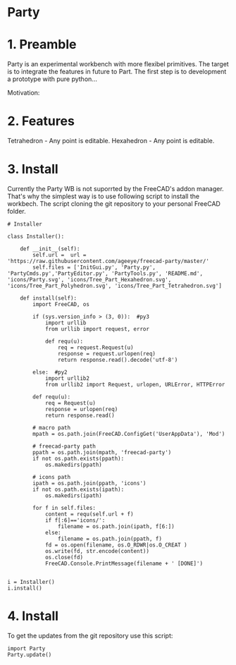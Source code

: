Party
=====

# 1. Preamble

Party is an experimental workbench with more flexibel primitives. The target is to integrate the features in future to Part. The first step is to development a prototype with pure python...

Motivation: 

# 2. Features

Tetrahedron - Any point is editable.
Hexahedron  - Any point is editable.


# 3. Install

Currently the Party WB is not suporrted by the FreeCAD's addon manager. That's why the simplest way is to use following script to install the workbech. The script cloning the git repository to your personal FreeCAD folder. 


```
# Installer 

class Installer():

    def __init__(self):
        self.url =  url = 'https://raw.githubusercontent.com/ageeye/freecad-party/master/'
        self.files = ['InitGui.py', 'Party.py', 'PartyCmds.py','PartyEditor.py', 'PartyTools.py', 'README.md', 'icons/Party.svg', 'icons/Tree_Part_Hexahedron.svg', 'icons/Tree_Part_Polyhedron.svg', 'icons/Tree_Part_Tetrahedron.svg']

    def install(self):
        import FreeCAD, os

        if (sys.version_info > (3, 0)):  #py3
            import urllib
            from urllib import request, error 
    
            def requ(u):
                req = request.Request(u)
                response = request.urlopen(req)
                return response.read().decode('utf-8')
            
        else:  #py2
            import urllib2
            from urllib2 import Request, urlopen, URLError, HTTPError
                                
        def requ(u):
            req = Request(u)
            response = urlopen(req)
            return response.read()

        # macro path
        mpath = os.path.join(FreeCAD.ConfigGet('UserAppData'), 'Mod')

        # freecad-party path
        ppath = os.path.join(mpath, 'freecad-party')
        if not os.path.exists(ppath):
            os.makedirs(ppath)

        # icons path
        ipath = os.path.join(ppath, 'icons')
        if not os.path.exists(ipath):
            os.makedirs(ipath)

        for f in self.files:
            content = requ(self.url + f)
            if f[:6]=='icons/':
                filename = os.path.join(ipath, f[6:])
            else: 
                filename = os.path.join(ppath, f)
            fd = os.open(filename, os.O_RDWR|os.O_CREAT )
            os.write(fd, str.encode(content))
            os.close(fd)
            FreeCAD.Console.PrintMessage(filename + ' [DONE]')


i = Installer()
i.install()
```

# 4. Install

To get the updates from the git repository use this script:

```
import Party
Party.update()
```

